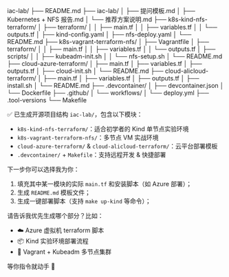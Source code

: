 iac-lab/
├── README.md
├── iac-lab/
│   ├── 提问模板.md
│   ├── Kubernetes + NFS 报告.md
│   └── 推荐方案说明.md
├── k8s-kind-nfs-terraform/
│   ├── terraform/
│   │   ├── main.tf
│   │   ├── variables.tf
│   │   └── outputs.tf
│   ├── kind-config.yaml
│   ├── nfs-deploy.yaml
│   └── README.md
├── k8s-vagrant-terraform-nfs/
│   ├── Vagrantfile
│   ├── terraform/
│   │   ├── main.tf
│   │   ├── variables.tf
│   │   └── outputs.tf
│   ├── scripts/
│   │   ├── kubeadm-init.sh
│   │   └── nfs-setup.sh
│   └── README.md
├── cloud-azure-terraform/
│   ├── main.tf
│   ├── variables.tf
│   ├── outputs.tf
│   ├── cloud-init.sh
│   └── README.md
├── cloud-alicloud-terraform/
│   ├── main.tf
│   ├── variables.tf
│   ├── outputs.tf
│   ├── install.sh
│   └── README.md
├── .devcontainer/
│   ├── devcontainer.json
│   └── Dockerfile
├── .github/
│   └── workflows/
│       └── deploy.yml
├── .tool-versions
└── Makefile

✅ 已生成开源项目结构 `iac-lab/`，包含以下模块：

* `k8s-kind-nfs-terraform/`：适合初学者的 Kind 单节点实验环境
* `k8s-vagrant-terraform-nfs/`：多节点 VM 实战环境
* `cloud-azure-terraform/` & `cloud-alicloud-terraform/`：云平台部署模板
* `.devcontainer/` + `Makefile`：支持远程开发 & 快捷部署

下一步你可以选择我为你：

1. 填充其中某一模块的实际 `main.tf` 和安装脚本（如 Azure 部署）；
2. 生成 `README.md` 模板文件；
3. 生成一键部署脚本（支持 `make up-kind` 等命令）；

请告诉我优先生成哪个部分？比如：

* ☁️ Azure 虚拟机 terraform 脚本
* 📦 Kind 实验环境部署流程
* 🧪 Vagrant + Kubeadm 多节点集群

等你指令就动手 💪
